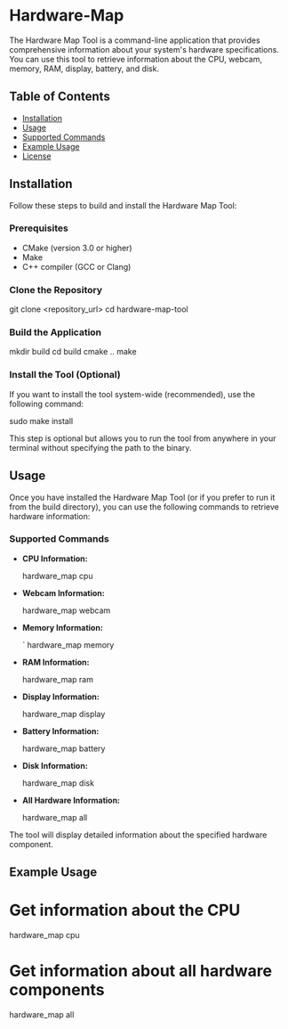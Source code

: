 # Hardware-Map

The Hardware Map Tool is a command-line application that provides comprehensive information about your system's hardware specifications. You can use this tool to retrieve information about the CPU, webcam, memory, RAM, display, battery, and disk.

## Table of Contents
- [Installation](#installation)
- [Usage](#usage)
- [Supported Commands](#supported-commands)
- [Example Usage](#example-usage)
- [License](#license)

## Installation

Follow these steps to build and install the Hardware Map Tool:

### Prerequisites

- CMake (version 3.0 or higher)
- Make
- C++ compiler (GCC or Clang)

### Clone the Repository


git clone <repository_url>
cd hardware-map-tool


### Build the Application


mkdir build
cd build
cmake ..
make


### Install the Tool (Optional)

If you want to install the tool system-wide (recommended), use the following command:


sudo make install


This step is optional but allows you to run the tool from anywhere in your terminal without specifying the path to the binary.

## Usage

Once you have installed the Hardware Map Tool (or if you prefer to run it from the build directory), you can use the following commands to retrieve hardware information:

### Supported Commands

- **CPU Information:**

   
   hardware_map cpu
   

- **Webcam Information:**

   
   hardware_map webcam
   

- **Memory Information:**

   `
   hardware_map memory
   

- **RAM Information:**

   
   hardware_map ram
   

- **Display Information:**

   
   hardware_map display
   

- **Battery Information:**

   
   hardware_map battery
   

- **Disk Information:**

   
   hardware_map disk
   

- **All Hardware Information:**

   
   hardware_map all
   

The tool will display detailed information about the specified hardware component.

## Example Usage


# Get information about the CPU
hardware_map cpu

# Get information about all hardware components
hardware_map all
